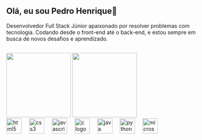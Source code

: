 ## Olá, eu sou Pedro Henrique👋

 Desenvolvedor Full Stack Júnior apaixonado por resolver problemas com tecnologia. Codando desde o front-end até o back-end, e estou sempre em busca de novos desafios e aprendizado.

##

<picture>
  <img height=170 align="" src="https://github-readme-stats.vercel.app/api?username=Pedrosilva27&show_icons=true&layout=compact&langs_count=8&card_width=200&theme=tokyonight" />
</picture>

<picture>
  <img src="https://github-readme-stats.vercel.app/api/top-langs?username=Pedrosilva27&show_icons=true&locale=en&layout=compact&theme=tokyonight&card_width=300&margin-left=100px"   height="170" />
</picture>

  <div align="left">
  <img src="https://cdn.jsdelivr.net/gh/devicons/devicon/icons/html5/html5-original.svg" height="40" alt="html5 logo"  />
  <img width="12" />
  <img src="https://cdn.jsdelivr.net/gh/devicons/devicon/icons/css3/css3-original.svg" height="40" alt="css3 logo"  />
  <img width="12" />
  <img src="https://cdn.jsdelivr.net/gh/devicons/devicon/icons/javascript/javascript-original.svg" height="40" alt="javascript logo"  />
  <img width="12" />
  <img src="https://cdn.jsdelivr.net/gh/devicons/devicon/icons/c/c-original.svg" height="40" alt="c logo"  />
  <img width="12" />
  <img src="https://cdn.jsdelivr.net/gh/devicons/devicon/icons/java/java-original.svg" height="40" alt="java logo"  />
  <img width="12" />
  <img src="https://cdn.jsdelivr.net/gh/devicons/devicon/icons/python/python-original.svg" height="40" alt="python logo"  />
  <img width="12" />
  <img src="https://cdn.jsdelivr.net/gh/devicons/devicon/icons/microsoftsqlserver/microsoftsqlserver-plain.svg" height="40" alt="microsoftsqlserver logo"  />
</div>

##
